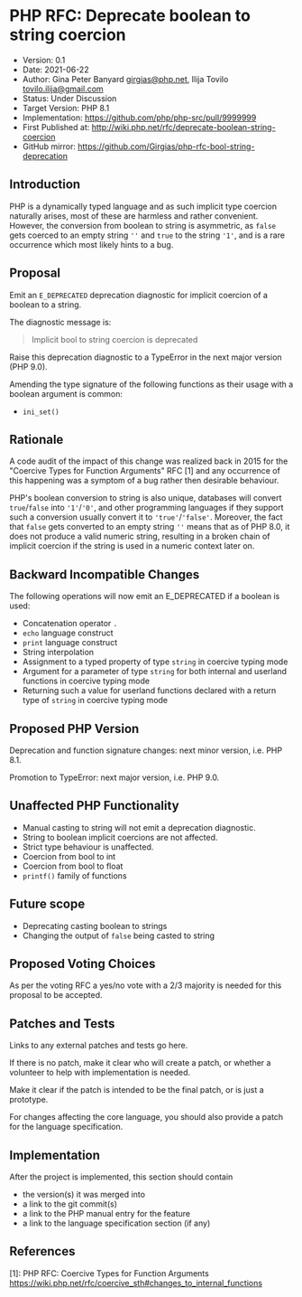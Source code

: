 # PHP RFC: Deprecate boolean to string coercion

  * Version: 0.1
  * Date: 2021-06-22
  * Author: Gina Peter Banyard <girgias@php.net>, Ilija Tovilo <tovilo.ilija@gmail.com>
  * Status: Under Discussion
  * Target Version: PHP 8.1
  * Implementation: https://github.com/php/php-src/pull/9999999
  * First Published at: http://wiki.php.net/rfc/deprecate-boolean-string-coercion
  * GitHub mirror: https://github.com/Girgias/php-rfc-bool-string-deprecation

## Introduction

PHP is a dynamically typed language and as such implicit type coercion naturally arises, most of these are harmless and rather convenient.
However, the conversion from boolean to string is asymmetric, as `false` gets coerced to an empty string `''` and `true` to the string `'1'`, and is a rare occurrence which most likely hints to a bug.

## Proposal

Emit an `E_DEPRECATED` deprecation diagnostic for implicit coercion of a boolean to a string.

The diagnostic message is:

 > Implicit bool to string coercion is deprecated

Raise this deprecation diagnostic to a TypeError in the next major version (PHP 9.0).

Amending the type signature of the following functions as their usage with a boolean argument
is common:

 - `ini_set()`

## Rationale

A code audit of the impact of this change was realized back in 2015 for the "Coercive Types for Function Arguments" RFC [1] and any occurrence of this happening was a symptom of a bug rather then desirable behaviour.

PHP's boolean conversion to string is also unique, databases will convert `true`/`false` into `'1'`/`'0'`, and other programming languages if they support such a conversion usually convert it to `'true'`/`'false'`. Moreover, the fact that `false` gets converted to an empty string `''` means that as of PHP 8.0, it does not produce a valid numeric string, resulting in a broken chain of implicit coercion if the string is used in a numeric context later on.


## Backward Incompatible Changes

The following operations will now emit an E_DEPRECATED if a boolean is used:

 - Concatenation operator `.`
 - `echo` language construct
 - `print` language construct
 - String interpolation
 - Assignment to a typed property of type `string` in coercive typing mode
 - Argument for a parameter of type `string` for both internal and userland functions in coercive typing mode
 - Returning such a value for userland functions declared with a return type of `string` in coercive typing mode
 

## Proposed PHP Version

Deprecation and function signature changes: next minor version, i.e. PHP 8.1.

Promotion to TypeError: next major version, i.e. PHP 9.0.

## Unaffected PHP Functionality

 - Manual casting to string will not emit a deprecation diagnostic.
 - String to boolean implicit coercions are not affected.
 - Strict type behaviour is unaffected.
 - Coercion from bool to int
 - Coercion from bool to float
 - `printf()` family of functions

## Future scope

 - Deprecating casting boolean to strings
 - Changing the output of `false` being casted to string

## Proposed Voting Choices

As per the voting RFC a yes/no vote with a 2/3 majority is needed for this proposal to be accepted.

## Patches and Tests
Links to any external patches and tests go here.

If there is no patch, make it clear who will create a patch, or whether a volunteer to help with implementation is needed.

Make it clear if the patch is intended to be the final patch, or is just a prototype.

For changes affecting the core language, you should also provide a patch for the language specification.

## Implementation
After the project is implemented, this section should contain
  - the version(s) it was merged into
  - a link to the git commit(s)
  - a link to the PHP manual entry for the feature
  - a link to the language specification section (if any)

## References

[1]: PHP RFC: Coercive Types for Function Arguments <https://wiki.php.net/rfc/coercive_sth#changes_to_internal_functions>

